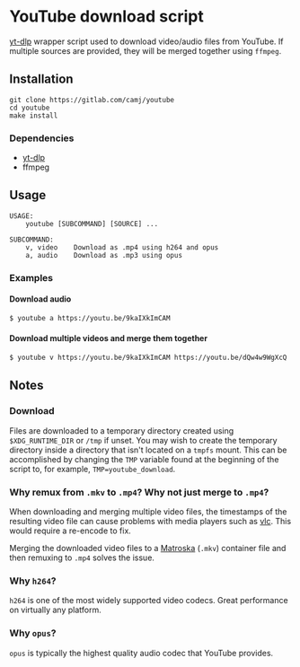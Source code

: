 # YouTube download script

[yt-dlp](https://github.com/yt-dlp/yt-dlp) wrapper script used to download video/audio files from YouTube. If multiple sources are provided, they will be merged together using `ffmpeg`.

## Installation

```
git clone https://gitlab.com/camj/youtube
cd youtube
make install
```

### Dependencies

* [yt-dlp](https://github.com/yt-dlp/yt-dlp)
* ffmpeg

## Usage

```
USAGE:
    youtube [SUBCOMMAND] [SOURCE] ...

SUBCOMMAND:
    v, video    Download as .mp4 using h264 and opus
    a, audio    Download as .mp3 using opus
```

### Examples

#### Download audio

```sh
$ youtube a https://youtu.be/9kaIXkImCAM
```

#### Download multiple videos and merge them together

```sh
$ youtube v https://youtu.be/9kaIXkImCAM https://youtu.be/dQw4w9WgXcQ
```

## Notes

### Download

Files are downloaded to a temporary directory created using `$XDG_RUNTIME_DIR` or `/tmp` if unset. You may wish to create the temporary directory inside a directory that isn't located on a `tmpfs` mount. This can be accomplished by changing the `TMP` variable found at the beginning of the script to, for example, `TMP=youtube_download`.

### Why remux from `.mkv` to `.mp4`? Why not just merge to `.mp4`?

When downloading and merging multiple video files, the timestamps of the resulting video file can cause problems with media players such as [vlc](https://www.videolan.org/). This would require a re-encode to fix.

Merging the downloaded video files to a [Matroska](https://www.matroska.org/index.html) (`.mkv`) container file and then remuxing to `.mp4` solves the issue.

### Why `h264`?

`h264` is one of the most widely supported video codecs. Great performance on virtually any platform.

### Why `opus`?

`opus` is typically the highest quality audio codec that YouTube provides.

